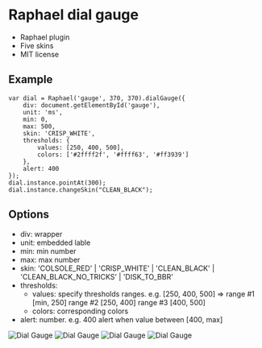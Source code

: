 # Raphael dial gauge
- Raphael plugin
- Five skins
- MIT license

Example
-------

```
var dial = Raphael('gauge', 370, 370).dialGauge({
	div: document.getElementById('gauge'),
	unit: 'ms',
	min: 0,
	max: 500,
	skin: 'CRISP_WHITE',
	thresholds: {
		values: [250, 400, 500],
		colors: ['#2ffff2f', '#ffff63', '#ff3939']
	},
	alert: 400
});
dial.instance.pointAt(300);
dial.instance.changeSkin("CLEAN_BLACK");
```

Options
-------

* div: wrapper
* unit: embedded lable
* min: min number
* max: max number
* skin: 'COLSOLE_RED' | 'CRISP_WHITE' | 'CLEAN_BLACK' | 'CLEAN_BLACK_NO_TRICKS' | 'DISK_TO_BBR'
* thresholds: 
	* values: specify thresholds ranges. e.g. [250, 400, 500] => range #1 [min, 250] range #2 [250, 400] range #3 [400, 500]
	* colors: corresponding colors
* alert: number. e.g. 400   alert when value between [400, max]


![Dial Gauge](https://raw.github.com/PuffyCoffee/DialGauge/master/screenshot/dial1.png "Dial Gauge")
![Dial Gauge](https://raw.github.com/PuffyCoffee/DialGauge/master/screenshot/dial2.png "Dial Gauge")
![Dial Gauge](https://raw.github.com/PuffyCoffee/DialGauge/master/screenshot/dial3.png "Dial Gauge")
![Dial Gauge](https://raw.github.com/PuffyCoffee/DialGauge/master/screenshot/dial4.png "Dial Gauge")
